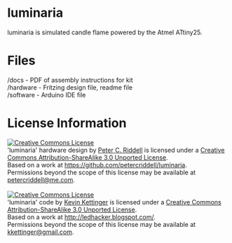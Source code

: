 luminaria
=========

luminaria is simulated candle flame powered by the Atmel ATtiny25.


Files
=====

/docs - PDF of assembly instructions for kit<br>
/hardware - Fritzing design file, readme file<br>
/software - Arduino IDE file

License Information
===================

<a rel="license" href="http://creativecommons.org/licenses/by-sa/3.0/deed.en_US"><img alt="Creative Commons License" style="border-width:0" src="http://i.creativecommons.org/l/by-sa/3.0/88x31.png" /></a><br /><span xmlns:dct="http://purl.org/dc/terms/" property="dct:title">'luminaria' hardware design</span> by <a xmlns:cc="http://creativecommons.org/ns#" href="https://sites.google.com/site/creationsbypeter/" property="cc:attributionName" rel="cc:attributionURL">Peter C. Riddell</a> is licensed under a <a rel="license" href="http://creativecommons.org/licenses/by-sa/3.0/deed.en_US">Creative Commons Attribution-ShareAlike 3.0 Unported License</a>.<br />Based on a work at <a xmlns:dct="http://purl.org/dc/terms/" href="https://github.com/petercriddell/luminaria" rel="dct:source">https://github.com/petercriddell/luminaria</a>.<br />Permissions beyond the scope of this license may be available at <a xmlns:cc="http://creativecommons.org/ns#" href="petercriddell@me.com" rel="cc:morePermissions">petercriddell@me.com</a>.
<br>
<br>
<a rel="license" href="http://creativecommons.org/licenses/by-sa/3.0/deed.en_US"><img alt="Creative Commons License" style="border-width:0" src="http://i.creativecommons.org/l/by-sa/3.0/88x31.png" /></a><br /><span xmlns:dct="http://purl.org/dc/terms/" property="dct:title">'luminaria' code</span> by <a xmlns:cc="http://creativecommons.org/ns#" href="http://ledhacker.blogspot.com/" property="cc:attributionName" rel="cc:attributionURL">Kevin Kettinger</a> is licensed under a <a rel="license" href="http://creativecommons.org/licenses/by-sa/3.0/deed.en_US">Creative Commons Attribution-ShareAlike 3.0 Unported License</a>.<br />Based on a work at <a xmlns:dct="http://purl.org/dc/terms/" href="http://ledhacker.blogspot.com/" rel="dct:source">http://ledhacker.blogspot.com/</a>.<br />Permissions beyond the scope of this license may be available at <a xmlns:cc="http://creativecommons.org/ns#" href="kkettinger@gmail.com" rel="cc:morePermissions">kkettinger@gmail.com</a>.
